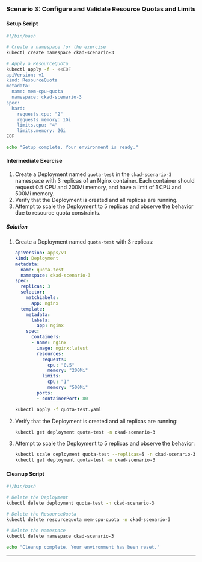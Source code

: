 ### Scenario 3: Configure and Validate Resource Quotas and Limits

#### Setup Script

```sh
#!/bin/bash

# Create a namespace for the exercise
kubectl create namespace ckad-scenario-3

# Apply a ResourceQuota
kubectl apply -f - <<EOF
apiVersion: v1
kind: ResourceQuota
metadata:
  name: mem-cpu-quota
  namespace: ckad-scenario-3
spec:
  hard:
    requests.cpu: "2"
    requests.memory: 1Gi
    limits.cpu: "4"
    limits.memory: 2Gi
EOF

echo "Setup complete. Your environment is ready."
```

#### Intermediate Exercise

1. Create a Deployment named `quota-test` in the `ckad-scenario-3` namespace with 3 replicas of an Nginx container. Each container should request 0.5 CPU and 200Mi memory, and have a limit of 1 CPU and 500Mi memory.
2. Verify that the Deployment is created and all replicas are running.
3. Attempt to scale the Deployment to 5 replicas and observe the behavior due to resource quota constraints.

##### Solution

1. Create a Deployment named `quota-test` with 3 replicas:
   ```yaml
   apiVersion: apps/v1
   kind: Deployment
   metadata:
     name: quota-test
     namespace: ckad-scenario-3
   spec:
     replicas: 3
     selector:
       matchLabels:
         app: nginx
     template:
       metadata:
         labels:
           app: nginx
       spec:
         containers:
         - name: nginx
           image: nginx:latest
           resources:
             requests:
               cpu: "0.5"
               memory: "200Mi"
             limits:
               cpu: "1"
               memory: "500Mi"
           ports:
           - containerPort: 80
   ```
   ```sh
   kubectl apply -f quota-test.yaml
   ```

2. Verify that the Deployment is created and all replicas are running:
   ```sh
   kubectl get deployment quota-test -n ckad-scenario-3
   ```

3. Attempt to scale the Deployment to 5 replicas and observe the behavior:
   ```sh
   kubectl scale deployment quota-test --replicas=5 -n ckad-scenario-3
   kubectl get deployment quota-test -n ckad-scenario-3
   ```

#### Cleanup Script

```sh
#!/bin/bash

# Delete the Deployment
kubectl delete deployment quota-test -n ckad-scenario-3

# Delete the ResourceQuota
kubectl delete resourcequota mem-cpu-quota -n ckad-scenario-3

# Delete the namespace
kubectl delete namespace ckad-scenario-3

echo "Cleanup complete. Your environment has been reset."
```

---
